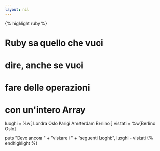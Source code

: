 ```yaml
---
layout: nil
---
```


{% highlight ruby %}
# Ruby sa quello che vuoi
# dire, anche se vuoi
# fare delle operazioni
# con un'intero Array
luoghi   = %w[ Londra
               Oslo
               Parigi
               Amsterdam
               Berlino ]
visitati = %w[Berlino Oslo]

puts "Devo ancora " +
     "visitare i " +
     "seguenti luoghi:",
     luoghi - visitati
{% endhighlight %}
